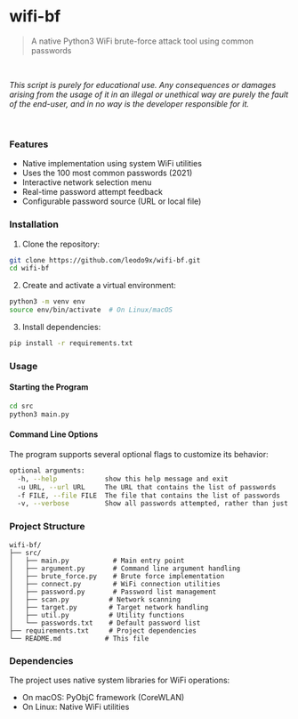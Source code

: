 # wifi-bf
> A native Python3 WiFi brute-force attack tool using common passwords

<br />

_This script is purely for educational use. Any consequences or damages arising from the usage of it in an illegal or unethical way are purely the fault of the end-user, and in no way is the developer responsible for it._

<br />

### Features
- Native implementation using system WiFi utilities
- Uses the 100 most common passwords (2021)
- Interactive network selection menu
- Real-time password attempt feedback
- Configurable password source (URL or local file)

### Installation

1. Clone the repository:
```bash
git clone https://github.com/leodo9x/wifi-bf.git
cd wifi-bf
```

2. Create and activate a virtual environment:
```bash
python3 -m venv env
source env/bin/activate  # On Linux/macOS
```

3. Install dependencies:
```bash
pip install -r requirements.txt
```

### Usage

#### Starting the Program
```bash
cd src
python3 main.py
```

#### Command Line Options
The program supports several optional flags to customize its behavior:
```bash
optional arguments:
  -h, --help            show this help message and exit
  -u URL, --url URL     The URL that contains the list of passwords
  -f FILE, --file FILE  The file that contains the list of passwords
  -v, --verbose         Show all passwords attempted, rather than just the successful one
```

### Project Structure
```
wifi-bf/
├── src/
│   ├── main.py           # Main entry point
│   ├── argument.py       # Command line argument handling
│   ├── brute_force.py    # Brute force implementation
│   ├── connect.py        # WiFi connection utilities
│   ├── password.py       # Password list management
│   ├── scan.py          # Network scanning
│   ├── target.py        # Target network handling
│   ├── util.py          # Utility functions
│   └── passwords.txt    # Default password list
├── requirements.txt     # Project dependencies
└── README.md           # This file
```

### Dependencies
The project uses native system libraries for WiFi operations:
- On macOS: PyObjC framework (CoreWLAN)
- On Linux: Native WiFi utilities